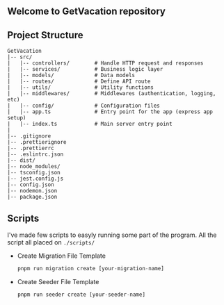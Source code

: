 ## Welcome to GetVacation repository

## Project Structure

```
GetVacation
|-- src/
|   |-- controllers/        # Handle HTTP request and responses
|   |-- services/           # Business logic layer
|   |-- models/             # Data models
|   |-- routes/             # Define API route
|   |-- utils/              # Utility functions
|   |-- middlewares/        # Middlewares (authentication, logging, etc)
|   |-- config/             # Configuration files
|   |-- app.ts              # Entry point for the app (express app setup)
|   |-- index.ts            # Main server entry point
|
|-- .gitignore
|-- .prettierignore
|-- .prettierrc
|-- .eslintrc.json
|-- dist/
|-- node_modules/
|-- tsconfig.json
|-- jest.config.js
|-- config.json
|-- nodemon.json
|-- package.json
```

## Scripts

I've made few scripts to easyly running some part of the program. All the script all placed on `./scripts/`

- Create Migration File Template

  ```node.js
  pnpm run migration create [your-migration-name]
  ```

- Create Seeder File Template
  ```node.js
  pnpm run seeder create [your-seeder-name]
  ```
